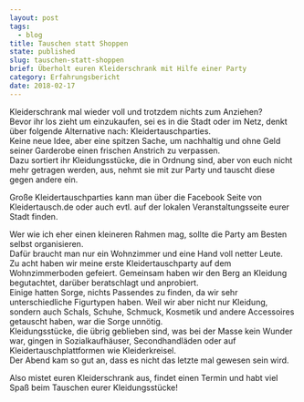 ```yaml
---
layout: post
tags:
  - blog
title: Tauschen statt Shoppen
state: published
slug: tauschen-statt-shoppen
brief: Überholt euren Kleiderschrank mit Hilfe einer Party
category: Erfahrungsbericht
date: 2018-02-17
---
```


Kleiderschrank mal wieder voll und trotzdem nichts zum Anziehen?<br>Bevor ihr los zieht um einzukaufen, sei es in die Stadt oder im Netz, denkt über folgende Alternative nach: 
Kleidertauschparties.<br>Keine neue Idee, aber eine spitzen Sache, um nachhaltig und ohne Geld seiner Garderobe  einen frischen Anstrich zu verpassen.<br>Dazu sortiert ihr Kleidungsstücke, die in Ordnung sind, aber von euch nicht mehr getragen werden, aus, nehmt sie mit zur Party und tauscht diese gegen andere ein.<p>Große Kleidertauschparties kann man über die Facebook Seite von Kleidertausch.de  oder auch evtl. auf der lokalen Veranstaltungsseite eurer Stadt finden.

Wer wie ich eher einen kleineren Rahmen mag, sollte die Party am Besten selbst organisieren.<br>Dafür braucht man nur ein Wohnzimmer und eine Hand voll netter Leute.<br>
Zu acht haben wir meine erste Kleidertauschparty auf dem Wohnzimmerboden gefeiert. 
Gemeinsam haben wir den Berg an Kleidung begutachtet, darüber beratschlagt und anprobiert.<br>
Einige hatten Sorge, nichts Passendes zu finden, da wir sehr unterschiedliche Figurtypen haben. Weil wir aber nicht nur Kleidung, sondern auch Schals, Schuhe, Schmuck, Kosmetik und andere Accessoires getauscht haben, war die Sorge unnötig.<br>
Kleidungsstücke, die übrig geblieben sind, was bei der Masse kein Wunder war, gingen in Sozialkaufhäuser, Secondhandläden oder auf Kleidertauschplattformen wie Kleiderkreisel.<br>
Der Abend kam so gut an, dass es nicht das letzte mal gewesen sein wird.<p>
Also mistet euren Kleiderschrank aus, findet einen Termin und habt viel Spaß beim Tauschen eurer Kleidungsstücke!